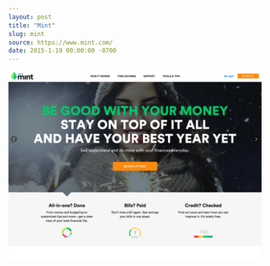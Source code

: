 ```yaml
---
layout: post
title: "Mint"
slug: mint
source: https://www.mint.com/
date: 2015-1-19 00:00:00 -0700
---
```


<img src="/screenshots/mint.jpg">
